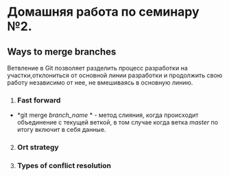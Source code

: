 # Домашняя работа по семинару №2.

## Ways to merge branches

Ветвление в Git позволяет разделить процесс разработки на участки,отклониться от основной линии разработки и продолжить свою работу независимо от нее, не вмешиваясь в основную линию.

1. ### Fast forward

* *git merge *branch_name* * - метод слияния, когда происходит объединение с текущей веткой, в том случае когда ветка *master* по итогу включит в себя данные.

2. ### Ort strategy

3. ### Types of conflict resolution